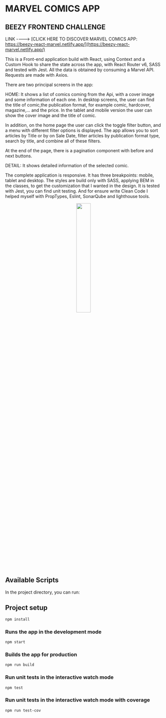# MARVEL COMICS APP
## BEEZY FRONTEND CHALLENGE


LINK ----> [CLICK HERE TO DISCOVER MARVEL COMICS APP: https://beezy-react-marvel.netlify.app/](https://beezy-react-marvel.netlify.app/)


This is a Front-end application build with React, using Context and a Custom Hook to share the state across the app, with React Router v6, SASS and tested with Jest. All the data is obtained by consuming a Marvel API. Requests are made with Axios.

There are two principal screens in the app:

HOME: It shows a list of comics coming from the Api, with a cover image and some information of each one. In desktop screens, the user can find the title of comic,the publication format, for example comic, hardcover, magazine,... and the price. In the tablet and mobile version the user can show the cover image and the title of comic.

In addition, on the home page the user can click the toggle filter button, and a menu with different filter options is displayed. The app allows you to sort articles by Title or by on Sale Date, filter articles by publication format type, search by title, and combine all of these filters.

At the end of the page, there is a pagination component with before and next buttons.

DETAIL: It shows detailed information of the selected comic.

The complete application is responsive. It has three breakpoints: mobile, tablet and desktop. The styles are build only with SASS, applying BEM in the classes, to get the customization that I wanted in the design. It is tested with Jest, you can find unit testing. And for ensure write Clean Code I helped myself with PropTypes, Eslint, SonarQube and lighthouse tools.

<p align="center">
<img src="https://1000marcas.net/wp-content/uploads/2020/02/Marvel-Studios-Logo-2002.png" width=30% height=30%>
</p>

## Available Scripts

In the project directory, you can run:

## Project setup

```
npm install
```

### Runs the app in the development mode

```
npm start
```

### Builds the app for production

```
npm run build
```

### Run unit tests in the interactive watch mode

```
npm test
```

### Run unit tests in the interactive watch mode with coverage

```
npm run test-cov
```

